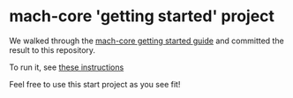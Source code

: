 # mach-core 'getting started' project

We walked through the [mach-core getting started guide](https://machengine.org/core/getting-started) and committed the result to this repository.

To run it, see [these instructions](https://machengine.org/next/core/getting-started/#building-your-project)

Feel free to use this start project as you see fit!
